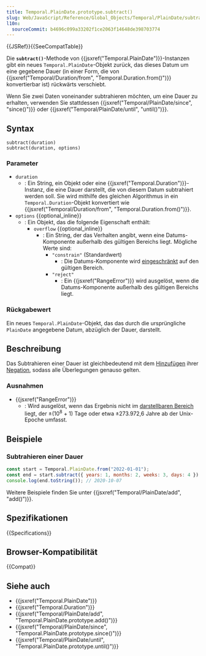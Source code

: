 ```yaml
---
title: Temporal.PlainDate.prototype.subtract()
slug: Web/JavaScript/Reference/Global_Objects/Temporal/PlainDate/subtract
l10n:
  sourceCommit: b4696c099a33202f1ce2063f14648de398703774
---
```


{{JSRef}}{{SeeCompatTable}}

Die **`subtract()`**-Methode von {{jsxref("Temporal.PlainDate")}}-Instanzen gibt ein neues `Temporal.PlainDate`-Objekt zurück, das dieses Datum um eine gegebene Dauer (in einer Form, die von {{jsxref("Temporal/Duration/from", "Temporal.Duration.from()")}} konvertierbar ist) rückwärts verschiebt.

Wenn Sie zwei Daten voneinander subtrahieren möchten, um eine Dauer zu erhalten, verwenden Sie stattdessen {{jsxref("Temporal/PlainDate/since", "since()")}} oder {{jsxref("Temporal/PlainDate/until", "until()")}}.

## Syntax

```js-nolint
subtract(duration)
subtract(duration, options)
```

### Parameter

- `duration`
  - : Ein String, ein Objekt oder eine {{jsxref("Temporal.Duration")}}-Instanz, die eine Dauer darstellt, die von diesem Datum subtrahiert werden soll. Sie wird mithilfe des gleichen Algorithmus in ein `Temporal.Duration`-Objekt konvertiert wie {{jsxref("Temporal/Duration/from", "Temporal.Duration.from()")}}.
- `options` {{optional_inline}}
  - : Ein Objekt, das die folgende Eigenschaft enthält:
    - `overflow` {{optional_inline}}
      - : Ein String, der das Verhalten angibt, wenn eine Datums-Komponente außerhalb des gültigen Bereichs liegt. Mögliche Werte sind:
        - `"constrain"` (Standardwert)
          - : Die Datums-Komponente wird [eingeschränkt](/de/docs/Web/JavaScript/Reference/Global_Objects/Temporal/PlainDate#invalid_date_clamping) auf den gültigen Bereich.
        - `"reject"`
          - : Ein {{jsxref("RangeError")}} wird ausgelöst, wenn die Datums-Komponente außerhalb des gültigen Bereichs liegt.

### Rückgabewert

Ein neues `Temporal.PlainDate`-Objekt, das das durch die ursprüngliche `PlainDate` angegebene Datum, abzüglich der Dauer, darstellt.

## Beschreibung

Das Subtrahieren einer Dauer ist gleichbedeutend mit dem [Hinzufügen](/de/docs/Web/JavaScript/Reference/Global_Objects/Temporal/PlainDate/add) ihrer [Negation](/de/docs/Web/JavaScript/Reference/Global_Objects/Temporal/Duration/negated), sodass alle Überlegungen genauso gelten.

### Ausnahmen

- {{jsxref("RangeError")}}
  - : Wird ausgelöst, wenn das Ergebnis nicht im [darstellbaren Bereich](/de/docs/Web/JavaScript/Reference/Global_Objects/Temporal#representable_dates) liegt, der ±(10<sup>8</sup> + 1) Tage oder etwa ±273.972,6 Jahre ab der Unix-Epoche umfasst.

## Beispiele

### Subtrahieren einer Dauer

```js
const start = Temporal.PlainDate.from("2022-01-01");
const end = start.subtract({ years: 1, months: 2, weeks: 3, days: 4 });
console.log(end.toString()); // 2020-10-07
```

Weitere Beispiele finden Sie unter {{jsxref("Temporal/PlainDate/add", "add()")}}.

## Spezifikationen

{{Specifications}}

## Browser-Kompatibilität

{{Compat}}

## Siehe auch

- {{jsxref("Temporal.PlainDate")}}
- {{jsxref("Temporal.Duration")}}
- {{jsxref("Temporal/PlainDate/add", "Temporal.PlainDate.prototype.add()")}}
- {{jsxref("Temporal/PlainDate/since", "Temporal.PlainDate.prototype.since()")}}
- {{jsxref("Temporal/PlainDate/until", "Temporal.PlainDate.prototype.until()")}}
